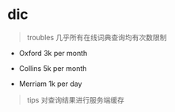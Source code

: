 # dic
>troubles 几乎所有在线词典查询均有次数限制

* Oxford 3k per month

* Collins 5k per month

* Merriam 1k per day

>tips 对查询结果进行服务端缓存
